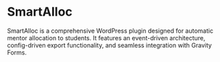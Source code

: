 # SmartAlloc
SmartAlloc is a comprehensive WordPress plugin designed for automatic mentor allocation to students. It features an event-driven architecture, config-driven export functionality, and seamless integration with Gravity Forms.

